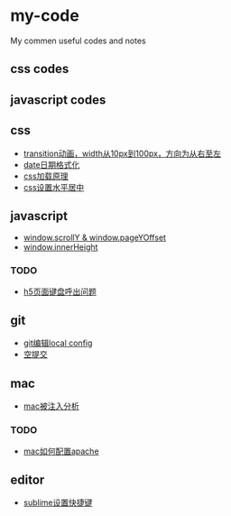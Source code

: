 # my-code

My commen useful codes and notes
## css codes


## javascript codes


## css
* [transition动画，width从10px到100px，方向为从右至左](https://github.com/hutaoer/my-code/blob/master/pages/transition_anim_r2l.html)
* [date日期格式化]()
* [css加载原理](https://github.com/hutaoer/my-code/blob/master/notes/css_resoure_load.md)
* [css设置水平居中](https://github.com/hutaoer/my-code/blob/master/notes/css_horizontally_center.md)

## javascript
* [window.scrollY & window.pageYOffset](https://github.com/hutaoer/my-code/blob/master/notes/scrollY_and_pageYOffset.md)
* [window.innerHeight](https://github.com/hutaoer/my-code/blob/master/notes/js_innerHeight.md)

### TODO
* [h5页面键盘呼出问题](https://github.com/hutaoer/my-code/blob/master/notes/h5_keyboard_focus.md)

## git
* [git编辑local config](https://github.com/hutaoer/my-code/blob/master/notes/git_local_config.md)
* [空提交](https://github.com/hutaoer/my-code/blob/master/notes/git_empty_commit.md)

## mac
* [mac被注入分析](https://github.com/hutaoer/my-code/blob/master/notes/mac_osx_bug.md)

### TODO
* [mac如何配置apache]()


## editor
* [sublime设置快捷键](http://www.zhugexiaojue.com/note/reindent-753.html)